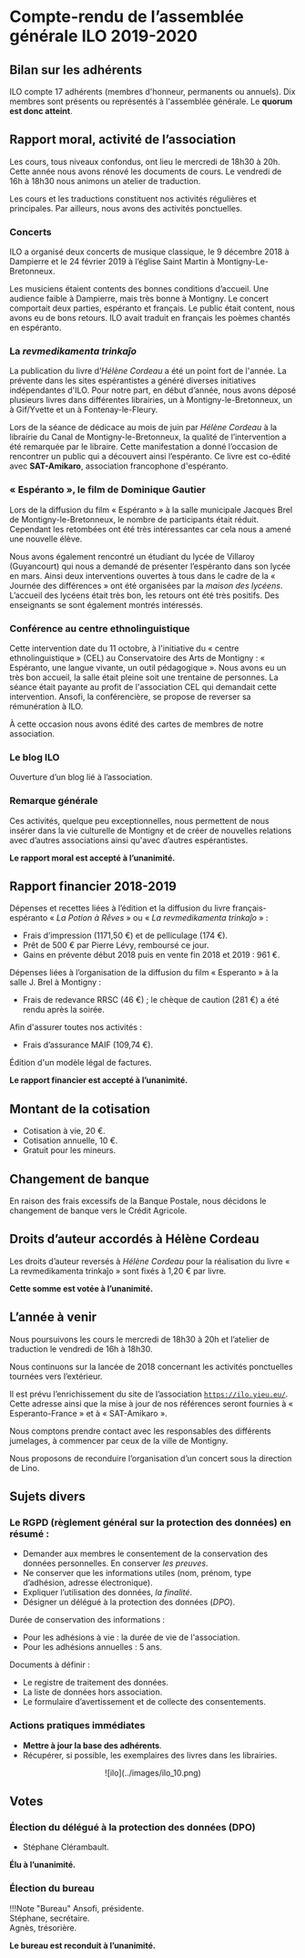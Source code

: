 # Compte-rendu de l’assemblée générale ILO 2019-2020
   
## Bilan sur les adhérents

ILO compte 17 adhérents (membres d'honneur, permanents ou annuels). Dix membres sont présents ou représentés à l'assemblée générale. Le **quorum est donc atteint**.

## Rapport moral, activité de l’association

Les cours, tous niveaux confondus, ont lieu le mercredi de 18h30 à 20h.
Cette année nous avons rénové les documents de cours. Le vendredi de
16h à 18h30 nous animons un atelier de traduction.

Les cours et les traductions constituent nos activités régulières et principales. Par ailleurs, nous avons des activités ponctuelles.

### Concerts

ILO a organisé deux concerts de musique classique, le 9 décembre 2018 à Dampierre et le 24 février 2019 à l’église Saint Martin à Montigny-Le-Bretonneux.

Les musiciens étaient contents des bonnes conditions d’accueil. Une
audience faible à Dampierre, mais très bonne à Montigny. Le concert comportait
deux parties, espéranto et français. Le public était content,
nous avons eu de bons retours. ILO avait traduit en français les poèmes
chantés en espéranto.

### La **_revmedikamenta trinkaĵo_**

La publication du livre d’*Hélène Cordeau* a été un point fort de l'année. La prévente dans les sites espérantistes a généré diverses initiatives indépendantes d'ILO. Pour notre part, en début d’année, nous avons déposé plusieurs livres dans différentes librairies, un à Montigny-le-Bretonneux, un à Gif/Yvette et un à Fontenay-le-Fleury.

Lors de la séance de dédicace au mois de juin par *Hélène Cordeau* à la librairie du Canal de Montigny-le-Bretonneux, la qualité de l’intervention a été remarquée par le libraire. Cette manifestation a donné l’occasion de rencontrer un public qui a découvert ainsi l’espéranto. Ce livre est co-édité avec **SAT-Amikaro**, association francophone d'espéranto.

### « Espéranto », le film de Dominique Gautier

Lors de la diffusion du film « Espéranto » à la salle municipale Jacques
Brel de Montigny-le-Bretonneux, le nombre de participants était réduit. Cependant les retombées ont été très intéressantes car cela nous a amené une nouvelle élève.

Nous avons également rencontré un étudiant du lycée de Villaroy (Guyancourt) qui nous a demandé de présenter l’espéranto dans son lycée en mars. Ainsi deux interventions ouvertes à tous dans le cadre de la « Journée des différences » ont été organisées par la *maison des lycéens*. L’accueil des lycéens était très bon, les retours ont été très positifs. Des enseignants se sont également montrés intéressés.

### Conférence au centre ethnolinguistique

Cette intervention date du 11 octobre, à l'initiative du « centre
ethnolinguistique » (CEL) au Conservatoire des Arts de Montigny : « Espéranto, une langue vivante, un outil pédagogique ». Nous avons eu un très bon accueil, la salle était pleine soit une trentaine de personnes. La séance était payante au profit de l'association CEL qui demandait cette intervention. Ansofi, la conférencière, se propose de reverser sa rémunération à ILO.

À cette occasion nous avons édité des cartes de membres de notre association.

### Le blog ILO

Ouverture d’un blog lié à l’association.

### Remarque générale

Ces activités, quelque peu exceptionnelles, nous permettent de nous insérer dans la vie culturelle de Montigny et de créer de nouvelles relations avec d’autres associations ainsi qu'avec d’autres espérantistes.

**Le rapport moral est accepté à l’unanimité.**

## Rapport financier 2018-2019

Dépenses et recettes liées à l’édition et la diffusion du livre français-espéranto « *La Potion à Rêves* » ou « *La revmedikamenta trinkaĵo* » :

- Frais d’impression (1171,50 €) et de pelliculage (174 €).
- Prêt de 500 € par Pierre Lévy, remboursé ce jour.
- Gains en prévente début 2018 puis en vente fin 2018 et 2019 : 961 €.

Dépenses liées à l’organisation de la diffusion du film « Esperanto » à la salle J. Brel à Montigny :

- Frais de redevance RRSC (46 €) ; le chèque de caution (281 €) a été rendu après la soirée.

Afin d'assurer toutes nos activités : 

- Frais d’assurance MAIF (109,74 €).

Édition d'un modèle légal de factures.

**Le rapport financier est accepté à l’unanimité.**

## Montant de la cotisation

-  Cotisation à vie, 20 €.
-  Cotisation annuelle, 10 €.
-  Gratuit pour les mineurs.

## Changement de banque

En raison des frais excessifs de la Banque Postale, nous décidons le changement de banque vers le Crédit Agricole.

## Droits d’auteur accordés à Hélène Cordeau

Les droits d’auteur reversés à *Hélène Cordeau* pour la réalisation du
livre « La revmedikamenta trinkaĵo » sont fixés à 1,20 € par livre.

**Cette somme est votée à l’unanimité.**

## L’année à venir

Nous poursuivons les cours le mercredi de 18h30 à 20h et l’atelier de traduction le vendredi de 16h à 18h30.

Nous continuons sur la lancée de 2018 concernant les activités ponctuelles tournées vers l’extérieur.

Il est prévu l’enrichissement du site de l’association [`https://ilo.yieu.eu/`](https://ilo.yieu.eu/). Cette adresse ainsi que la mise à jour de nos références seront fournies à « Esperanto-France » et à « SAT-Amikaro ».

Nous comptons prendre contact avec les responsables des différents jumelages, à commencer par ceux de la ville de Montigny.

Nous proposons de reconduire l’organisation d’un concert sous la direction de Lino.

## Sujets divers

### Le RGPD (règlement général sur la protection des données) en résumé :

-  Demander aux membres le consentement de la conservation des données personnelles. En conserver *les preuves*.
-  Ne conserver que les informations utiles (nom, prénom, type d’adhésion, adresse électronique).
-  Expliquer l’utilisation des données, *la finalité*.
-  Désigner un délégué à la protection des données (*DPO*).

Durée de conservation des informations :

-  Pour les adhésions à vie : la durée de vie de l'association.
-  Pour les adhésions annuelles : 5 ans.

Documents à définir :

-  Le registre de traitement des données.
-  La liste de données hors association.
-  Le formulaire d’avertissement et de collecte des consentements.

### Actions pratiques immédiates

-  **Mettre à jour la base des adhérents**.
-  Récupérer, si possible, les exemplaires des livres dans les librairies.

<center>
![ilo](../images/ilo_10.png)
</center>

## Votes

### Élection du délégué à la protection des données (DPO)

-  Stéphane Clérambault.

**Élu à l’unanimité.**


### Élection du bureau

!!!Note "Bureau"
  Ansofi, présidente.  
  Stéphane, secrétaire.  
  Agnès, trésorière.

**Le bureau est reconduit à l’unanimité.**



